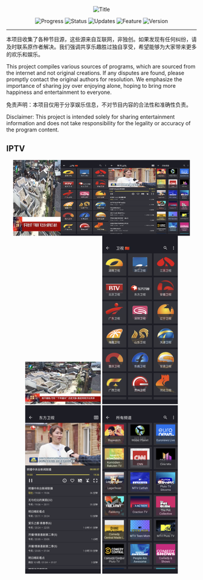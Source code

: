 <p align="center">
  <img width="600" src="https://img.shields.io/badge/-节目源分享 Program Source Sharing-blue?style=for-the-badge&logo=your-logo&logoColor=white" alt="Title">
</p>



<p align="center">
  <img src="https://img.shields.io/badge/Progress-In%20Development-yellow" alt="Progress">
  <img src="https://img.shields.io/badge/Status-Active-brightgreen" alt="Status">
  <img src="https://img.shields.io/badge/Updates-Regular-blue" alt="Updates">
  <img src="https://img.shields.io/badge/Feature-New-red" alt="Feature">
  <img src="https://img.shields.io/badge/Version-1.0-lightgrey" alt="Version">
</p>


---
本项目收集了各种节目源，这些源来自互联网，非独创。如果发现有任何纠纷，请及时联系原作者解决。我们强调共享乐趣胜过独自享受，希望能够为大家带来更多的欢乐和娱乐。

This project compiles various sources of programs, which are sourced from the internet and not original creations. If any disputes are found, please promptly contact the original authors for resolution. We emphasize the importance of sharing joy over enjoying alone, hoping to bring more happiness and entertainment to everyone.

免责声明：本项目仅用于分享娱乐信息，不对节目内容的合法性和准确性负责。

Disclaimer: This project is intended solely for sharing entertainment information and does not take responsibility for the legality or accuracy of the program content.


## IPTV


<!-- 使用 HTML 和 CSS 布局图片，在不同设备上水平并排并具有相同高度 -->
<div style="display: flex; justify-content: center; align-items: center;">
  <img src="Logo/iptv.png" alt="电脑屏幕截图" style="width: 25%; height: 200px;">
  <img src="Logo/1.png" alt="手机屏幕截图1" style="width: 25%; height: 200px;">
  <img src="Logo/2.png" alt="手机屏幕截图2" style="width: 25%; height: 200px;">
  <img src="Logo/3.png" alt="手机屏幕截图3" style="width: 25％; height: 200px;">

</div>

<div align="center">
  <img src="Logo/iptv.png" alt="电脑屏幕截图" style="width: 200px; height: auto;">
  <img src="Logo/1.png" alt="手机屏幕截图" style="width: 200px; height: auto;">
  <img src="Logo/2.png" alt="手机屏幕截图" style="width: 200px; height: auto;">
  <img src="Logo/3.png" alt="手机屏幕截图" style="width: 200px; height: auto;">
</div>
































